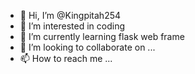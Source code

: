 - 👋 Hi, I’m @Kingpitah254
- 👀 I’m interested in coding 
- 🌱 I’m currently learning flask web frame
- 💞️ I’m looking to collaborate on ...
- 📫 How to reach me ...

<!---
Kingpitah254/Kingpitah254 is a ✨ special ✨ repository because its `README.md` (this file) appears on your GitHub profile.
You can click the Preview link to take a look at your changes.
--->
